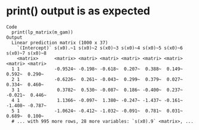 # print() output is as expected

    Code
      print(lp_matrix(m_gam))
    Output
      Linear prediction matrix (1000 x 37)
        `(Intercept)` s(x0).~1 s(x0)~2 s(x0)~3 s(x0)~4 s(x0)~5 s(x0)~6 s(x0)~7 s(x0)~8
        <matrix>      <matrix> <matri> <matri> <matri> <matri> <matri> <matri> <matri>
      1 1             -0.9524~ -0.198~ -0.618~  0.207~  0.388~  0.149~  0.592~  0.290~
      2 1             -0.6226~  0.261~ -0.043~  0.299~  0.379~  0.027~  0.334~  0.460~
      3 1              0.3782~  0.530~ -0.087~  0.186~ -0.400~  0.237~ -0.021~  0.446~
      4 1              1.1366~ -0.097~  1.380~ -0.247~ -1.437~ -0.161~ -1.408~ -0.787~
      5 1             -1.0624~ -0.412~ -1.032~ -0.091~  0.781~  0.031~  0.689~  0.100~
      # ... with 995 more rows, 28 more variables: `s(x0).9` <matrix>, ...

